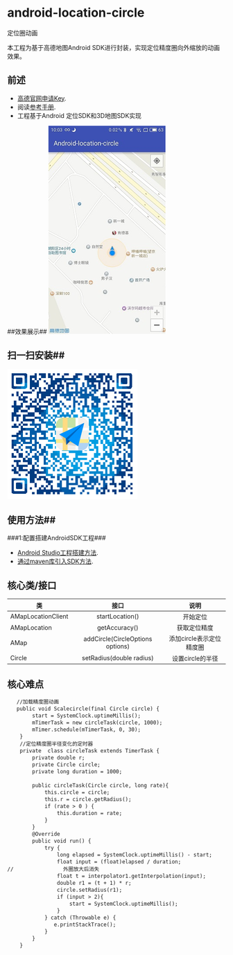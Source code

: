 # android-location-circle
定位圈动画

本工程为基于高德地图Android SDK进行封装，实现定位精度圈向外缩放的动画效果。
## 前述 ##
- [高德官网申请Key](http://lbs.amap.com/dev/#/).
- 阅读[参考手册](http://a.amap.com/lbs/static/unzip/Android_Map_Doc/index.html).
- 工程基于Android 定位SDK和3D地图SDK实现

##效果展示##
![Screenshot]( https://github.com/amap-demo/android-location-circle/raw/master/apk/picture.jpg )

## 扫一扫安装##
![Screenshot]( https://github.com/amap-demo/android-location-circle/raw/master/apk/1479866100.png )

## 使用方法##
###1:配置搭建AndroidSDK工程###
- [Android Studio工程搭建方法](http://lbs.amap.com/api/android-sdk/guide/creat-project/android-studio-creat-project/#add-jars).
- [通过maven库引入SDK方法](http://lbsbbs.amap.com/forum.php?mod=viewthread&tid=18786).

## 核心类/接口 ##
| 类    | 接口  | 说明   |
| -----|:-----:|:-----:|
| AMapLocationClient | startLocation() | 开始定位 | 
| AMapLocation | getAccuracy() | 获取定位精度 | 
| AMap | addCircle(CircleOptions options) | 添加circle表示定位精度圈 |
| Circle | setRadius(double radius) | 设置circle的半径 |

## 核心难点 ##

```
   //加载精度圈动画
   public void Scalecircle(final Circle circle) {
        start = SystemClock.uptimeMillis();
        mTimerTask = new circleTask(circle, 1000);
        mTimer.schedule(mTimerTask, 0, 30);
    }
    //定位精度圈半径变化的定时器
    private  class circleTask extends TimerTask {
        private double r;
        private Circle circle;
        private long duration = 1000;

        public circleTask(Circle circle, long rate){
            this.circle = circle;
            this.r = circle.getRadius();
            if (rate > 0 ) {
                this.duration = rate;
            }
        }
        @Override
        public void run() {
            try {
                long elapsed = SystemClock.uptimeMillis() - start;
                float input = (float)elapsed / duration;
//                外圈放大后消失
                float t = interpolator1.getInterpolation(input);
                double r1 = (t + 1) * r;
                circle.setRadius(r1);
                if (input > 2){
                    start = SystemClock.uptimeMillis();
                }
            } catch (Throwable e) {
               e.printStackTrace();
            }
        }
    }
```
